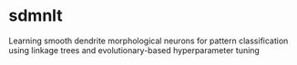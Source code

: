 # sdmnlt
Learning smooth dendrite morphological neurons for pattern classification using linkage trees and evolutionary-based hyperparameter tuning

